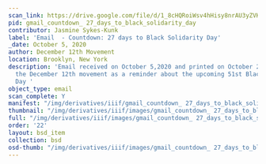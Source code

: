 ```yaml
---
scan_link: https://drive.google.com/file/d/1_8cHQRoiWsv4hHisy8nrAU3yZVK17Q8F/view?usp=sharing
pid: gmail_countdown_ 27_days_to_black_solidarity_day
contributor: Jasmine Sykes-Kunk
label: 'Email  - Countdown: 27 days to Black Solidarity Day'
_date: October 5, 2020
author: December 12th Movement
location: Brooklyn, New York
description: 'Email received on October 5,2020 and printed on October 26, 2020 from
  the December 12th movement as a reminder about the upcoming 51st Black Solidarity
  Day '
object_type: email
scan_complete: Y
manifest: "/img/derivatives/iiif/gmail_countdown_ 27_days_to_black_solidarity_day/manifest.json"
thumbnail: "/img/derivatives/iiif/images/gmail_countdown_ 27_days_to_black_solidarity_day_0/full/250,/0/default.jpg"
full: "/img/derivatives/iiif/images/gmail_countdown_ 27_days_to_black_solidarity_day_0/full/1140,/0/default.jpg"
order: '22'
layout: bsd_item
collection: bsd
osd-thumb: "/img/derivatives/iiif/images/gmail_countdown_ 27_days_to_black_solidarity_day_0/full/375,/0/default.jpg"
---
```

